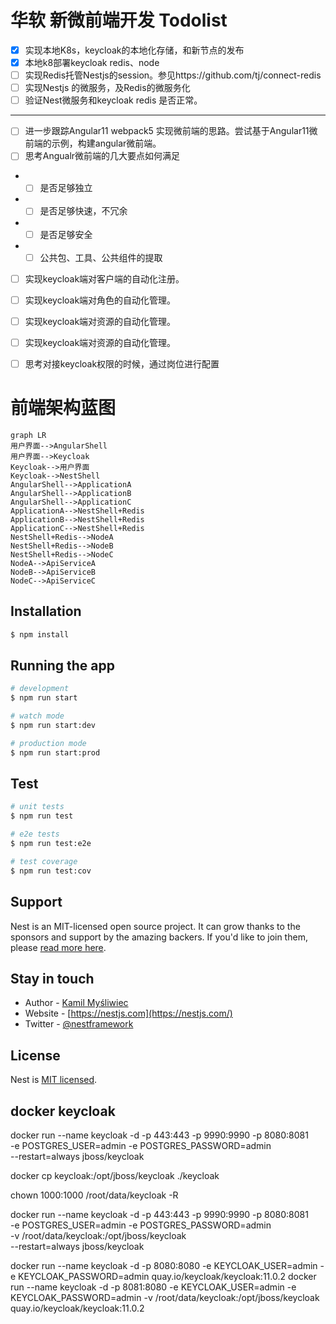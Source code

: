 

# 华软 新微前端开发 Todolist
- [x] 实现本地K8s，keycloak的本地化存储，和新节点的发布
- [x] 本地k8部署keycloak redis、node
- [ ] 实现Redis托管Nestjs的session。参见https://github.com/tj/connect-redis
- [ ] 实现Nestjs 的微服务，及Redis的微服务化
- [ ] 验证Nest微服务和keycloak redis 是否正常。
---
- [ ] 进一步跟踪Angular11 webpack5 实现微前端的思路。尝试基于Angular11微前端的示例，构建angular微前端。
- [ ] 思考Angualr微前端的几大要点如何满足
- - [ ] 是否足够独立
- - [ ] 是否足够快速，不冗余
- - [ ] 是否足够安全
- - [ ] 公共包、工具、公共组件的提取
- [ ] 实现keycloak端对客户端的自动化注册。
- [ ] 实现keycloak端对角色的自动化管理。
- [ ] 实现keycloak端对资源的自动化管理。
- [ ] 实现keycloak端对资源的自动化管理。
- [ ] 思考对接keycloak权限的时候，通过岗位进行配置



# 前端架构蓝图

```
graph LR
用户界面-->AngularShell
用户界面-->Keycloak
Keycloak-->用户界面
Keycloak-->NestShell
AngularShell-->ApplicationA
AngularShell-->ApplicationB
AngularShell-->ApplicationC
ApplicationA-->NestShell+Redis
ApplicationB-->NestShell+Redis
ApplicationC-->NestShell+Redis
NestShell+Redis-->NodeA
NestShell+Redis-->NodeB
NestShell+Redis-->NodeC
NodeA-->ApiServiceA
NodeB-->ApiServiceB
NodeC-->ApiServiceC
```

## Installation

```bash
$ npm install
```

## Running the app

```bash
# development
$ npm run start

# watch mode
$ npm run start:dev

# production mode
$ npm run start:prod
```

## Test

```bash
# unit tests
$ npm run test

# e2e tests
$ npm run test:e2e

# test coverage
$ npm run test:cov
```

## Support

Nest is an MIT-licensed open source project. It can grow thanks to the sponsors and support by the amazing backers. If you'd like to join them, please [read more here](https://docs.nestjs.com/support).

## Stay in touch

- Author - [Kamil Myśliwiec](https://kamilmysliwiec.com)
- Website - [https://nestjs.com](https://nestjs.com/)
- Twitter - [@nestframework](https://twitter.com/nestframework)

## License

  Nest is [MIT licensed](LICENSE).


## docker keycloak
docker run --name keycloak -d -p 443:443 -p 9990:9990 -p 8080:8081 \
-e POSTGRES_USER=admin -e POSTGRES_PASSWORD=admin \
--restart=always jboss/keycloak

docker cp keycloak:/opt/jboss/keycloak ./keycloak

chown 1000:1000 /root/data/keycloak -R

docker run --name keycloak -d -p 443:443 -p 9990:9990 -p 8080:8081 \
-e POSTGRES_USER=admin -e POSTGRES_PASSWORD=admin \
-v /root/data/keycloak:/opt/jboss/keycloak \
--restart=always jboss/keycloak

docker run --name keycloak -d -p 8080:8080 -e KEYCLOAK_USER=admin -e KEYCLOAK_PASSWORD=admin quay.io/keycloak/keycloak:11.0.2
docker run --name keycloak -d -p 8081:8080 -e KEYCLOAK_USER=admin -e KEYCLOAK_PASSWORD=admin -v /root/data/keycloak:/opt/jboss/keycloak quay.io/keycloak/keycloak:11.0.2